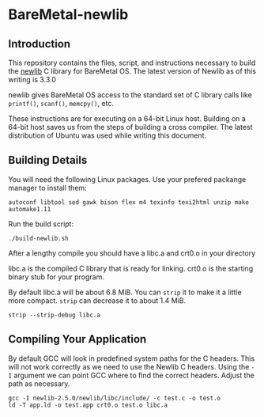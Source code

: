 # BareMetal-newlib

Introduction
------------

This repository contains the files, script, and instructions necessary to build the [newlib](http://sourceware.org/newlib/) C library for BareMetal OS. The latest version of Newlib as of this writing is 3.3.0

newlib gives BareMetal OS access to the standard set of C library calls like `printf()`, `scanf()`, `memcpy()`, etc.

These instructions are for executing on a 64-bit Linux host. Building on a 64-bit host saves us from the steps of building a cross compiler. The latest distribution of Ubuntu was used while writing this document.


Building Details
----------------

You will need the following Linux packages. Use your prefered packange manager to install them:

	autoconf libtool sed gawk bison flex m4 texinfo texi2html unzip make automake1.11

Run the build script:

	./build-newlib.sh

After a lengthy compile you should have a libc.a and crt0.o in your directory

libc.a is the compiled C library that is ready for linking. crt0.o is the starting binary stub for your program.

By default libc.a will be about 6.8 MiB. You can `strip` it to make it a little more compact. `strip` can decrease it to about 1.4 MiB.

	strip --strip-debug libc.a

Compiling Your Application
--------------------------

By default GCC will look in predefined system paths for the C headers. This will not work correctly as we need to use the Newlib C headers. Using the `-I` argument we can point GCC where to find the correct headers. Adjust the path as necessary.

	gcc -I newlib-2.5.0/newlib/libc/include/ -c test.c -o test.o
	ld -T app.ld -o test.app crt0.o test.o libc.a
